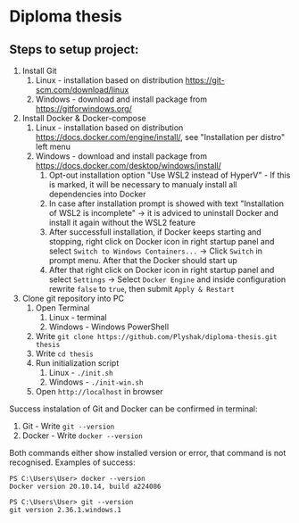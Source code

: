 Diploma thesis
=================

Steps to setup project:
-----------------

1. Install Git
    1. Linux - installation based on distribution https://git-scm.com/download/linux
    2. Windows - download and install package from https://gitforwindows.org/ 
2. Install Docker & Docker-compose
    1. Linux - installation based on distribution https://docs.docker.com/engine/install/, see "Installation per distro" left menu
    2. Windows - download and install package from https://docs.docker.com/desktop/windows/install/
       1. Opt-out installation option "Use WSL2 instead of HyperV" - If this is marked, it will be necessary to manualy install all dependencies into Docker
       2. In case after installation prompt is showed with text "Installation of WSL2 is incomplete" -> it is adviced to uninstall Docker and install it again without the WSL2 feature
       3. After successfull installation, if Docker keeps starting and stopping, right click on Docker icon in right startup panel and select `Switch to Windows Containers...` -> Click `Switch` in prompt menu. After that the Docker should start up
       4. After that right click on Docker icon in right startup panel and select `Settings` -> Select `Docker Engine` and inside configuration rewrite `false` to `true`, then submit `Apply & Restart`
3. Clone git repository into PC
    1. Open Terminal
        1. Linux - terminal
        2. Windows - Windows PowerShell
    2. Write `git clone https://github.com/Plyshak/diploma-thesis.git thesis`
    3. Write `cd thesis`
    4. Run initialization script
        1. Linux - `./init.sh`
        2. Windows - `./init-win.sh`
    5. Open `http://localhost` in browser

Success instalation of Git and Docker can be confirmed in terminal:
1. Git - Write `git --version`
2. Docker - Write `docker --version`

Both commands either show installed version or error, that command is not recognised.
Examples of success:

```
PS C:\Users\User> docker --version
Docker version 20.10.14, build a224086

PS C:\Users\User> git --version
git version 2.36.1.windows.1
```
